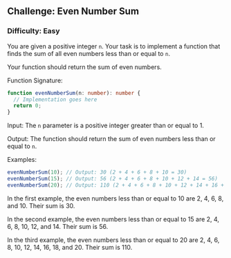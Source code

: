 ## Challenge: Even Number Sum

### Difficulty: Easy

You are given a positive integer `n`. Your task is to implement a function that finds the sum of all even numbers less than or equal to `n`.

Your function should return the sum of even numbers.

Function Signature:

```typescript
function evenNumberSum(n: number): number {
  // Implementation goes here
  return 0;
}
```

Input:
The `n` parameter is a positive integer greater than or equal to 1.

Output:
The function should return the sum of even numbers less than or equal to `n`.

Examples:

```typescript
evenNumberSum(10); // Output: 30 (2 + 4 + 6 + 8 + 10 = 30)
evenNumberSum(15); // Output: 56 (2 + 4 + 6 + 8 + 10 + 12 + 14 = 56)
evenNumberSum(20); // Output: 110 (2 + 4 + 6 + 8 + 10 + 12 + 14 + 16 + 18 + 20 = 110)
```

In the first example, the even numbers less than or equal to 10 are 2, 4, 6, 8, and 10. Their sum is 30.

In the second example, the even numbers less than or equal to 15 are 2, 4, 6, 8, 10, 12, and 14. Their sum is 56.

In the third example, the even numbers less than or equal to 20 are 2, 4, 6, 8, 10, 12, 14, 16, 18, and 20. Their sum is 110.
